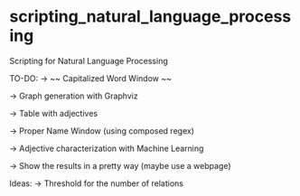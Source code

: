 # scripting_natural_language_processing
Scripting for Natural Language Processing

TO-DO:
-> ~~ Capitalized Word Window ~~

-> Graph generation with Graphviz

-> Table with adjectives

-> Proper Name Window (using composed regex)

-> Adjective characterization with Machine Learning

-> Show the results in a pretty way (maybe use a webpage)

Ideas:
-> Threshold for the number of relations
